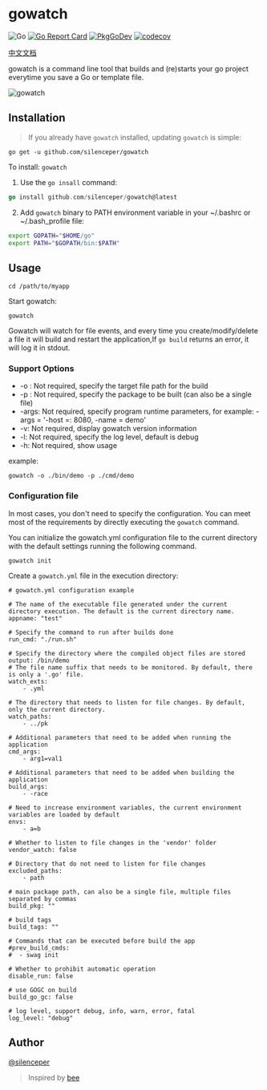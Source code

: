 # gowatch

![Go](https://github.com/silenceper/gowatch/workflows/Go/badge.svg)
[![Go Report Card](https://goreportcard.com/badge/github.com/silenceper/gowatch)](https://goreportcard.com/report/github.com/silenceper/gowatch)
[![PkgGoDev](https://pkg.go.dev/badge/github.com/silenceper/gowatch)](https://pkg.go.dev/github.com/silenceper/gowatch)
[![codecov](https://codecov.io/gh/silenceper/gowatch/branch/master/graph/badge.svg)](https://codecov.io/gh/silenceper/gowatch)

[中文文档](./README_ZH_CN.md)

gowatch is a command line tool that builds and (re)starts your go project
everytime you save a Go or template file.

![gowatch](./screenshot/gowatch.png)

## Installation

> If you already have `gowatch` installed, updating `gowatch` is simple:

```
go get -u github.com/silenceper/gowatch
```

To install: `gowatch`

1. Use the `go insall` command:

```go
go install github.com/silenceper/gowatch@latest
```

2. Add `gowatch` binary to PATH environment variable in your ~/.bashrc or
   ~/.bash_profile file:

```sh
export GOPATH="$HOME/go"
export PATH="$GOPATH/bin:$PATH"
```

## Usage

```
cd /path/to/myapp
```

Start gowatch:

```
gowatch
```

Gowatch will watch for file events, and every time you create/modify/delete a
file it will build and restart the application,If `go build` returns an error,
it will log it in stdout.

### Support Options

- -o : Not required, specify the target file path for the build
- -p : Not required, specify the package to be built (can also be a single file)
- -args: Not required, specify program runtime parameters, for example: -args =
  '-host =: 8080, -name = demo'
- -v: Not required, display gowatch version information
- -l: Not required, specify the log level, default is debug
- -h: Not required, show usage

example:

`gowatch -o ./bin/demo -p ./cmd/demo`

### Configuration file

In most cases, you don't need to specify the configuration. You can meet most of
the requirements by directly executing the `gowatch` command.

You can initialize the gowatch.yml configuration file to the current directory
with the default settings running the following command.

```
gowatch init
```

Create a `gowatch.yml` file in the execution directory:

```
# gowatch.yml configuration example

# The name of the executable file generated under the current directory execution. The default is the current directory name.
appname: "test"

# Specify the command to run after builds done
run_cmd: "./run.sh"

# Specify the directory where the compiled object files are stored
output: /bin/demo
# The file name suffix that needs to be monitored. By default, there is only a '.go' file.
watch_exts:
    - .yml

# The directory that needs to listen for file changes. By default, only the current directory.
watch_paths:
    - ../pk

# Additional parameters that need to be added when running the application
cmd_args:
    - arg1=val1

# Additional parameters that need to be added when building the application
build_args:
    - -race

# Need to increase environment variables, the current environment variables are loaded by default
envs:
    - a=b

# Whether to listen to file changes in the 'vendor' folder
vendor_watch: false

# Directory that do not need to listen for file changes
excluded_paths:
    - path

# main package path, can also be a single file, multiple files separated by commas
build_pkg: ""

# build tags
build_tags: ""

# Commands that can be executed before build the app
#prev_build_cmds:
#  - swag init

# Whether to prohibit automatic operation
disable_run: false

# use GOGC on build
build_go_gc: false

# log level, support debug, info, warn, error, fatal
log_level: "debug"
```

## Author

[@silenceper](http://silenceper.com)

> Inspired by [bee](https://github.com/beego/bee)
